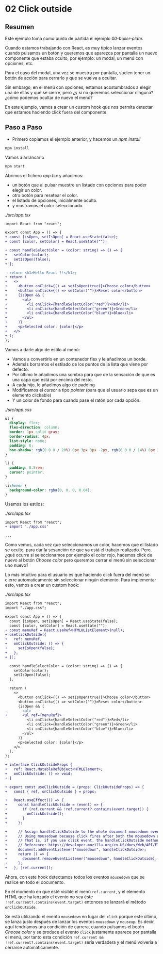 # 02 Click outside

## Resumen

Este ejemplo toma como punto de partida el ejemplo _00-boiler-plate_.

Cuando estamos trabajando con React, es muy típico lanzar eventos cuando pulsamos un botón y queremos que aparezca por pantalla un nuevo componente que estaba oculto, por ejemplo: un modal, un menú con opciones, etc.

Para el caso del modal, una vez se muestra por pantalla, suelen tener un botón de acción para cerrarlo y que se vuelva a ocultar.

Sin embargo, en el menú con opciones, estamos acostumbrados a elegir una de ellas y que se cierre, pero ¿y si no queremos seleccionar ninguna? ¿cómo podemos ocultar de nuevo el menú?

En este ejemplo, vamos a crear un custom hook que nos permita detectar que estamos haciendo click fuera del componente.

## Paso a Paso

- Primero copiamos el ejemplo anterior, y hacemos un _npm install_

```bash
npm install
```

Vamos a arrancarlo

```bash
npm start
```

Abrimos el fichero _app.tsx_ y añadimos:

- un botón que al pulsar muestre un listado con opciones para poder elegir un color.
- otro botón para resetear el color.
- el listado de opciones, inicialmente oculto.
- y mostramos el color seleccionado.

_./src/app.tsx_

```diff
import React from "react";

export const App = () => {
+ const [isOpen, setIsOpen] = React.useState(false);
+ const [color, setColor] = React.useState("");

+ const handleSelectColor = (color: string) => () => {
+   setColor(color);
+   setIsOpen(false);
+ };

- return <h1>Hello React !!</h1>;
+ return (
+   <>
+     <button onClick={() => setIsOpen(true)}>Choose color</button>
+     <button onClick={() => setColor("")}>Reset color</button>
+     {isOpen && (
+       <ul>
+         <li onClick={handleSelectColor("red")}>Red</li>
+         <li onClick={handleSelectColor("green")}>Green</li>
+         <li onClick={handleSelectColor("blue")}>Blue</li>
+       </ul>
+     )}
+     <p>Selected color: {color}</p>
+   </>
+ );
};

```

Vamos a darle algo de estilo al menú:
  - Vamos a convertirlo en un contenedor flex y le añadimos un borde.
  - Además borramos el estilado de los puntos de la lista que viene por defecto.
  - Por último le añadimos una sombra para que de la sensación de que es una capa que está por encima del resto.
  - A cada hijo, le añadimos algo de padding
  - Modificamos el _cursor_ a tipo _pointer_ (para que el usuario sepa que es un elemento clickable)
  - Y un color de fondo para cuando pase el ratón por cada opción.

_./src/app.css_

```css
ul {
  display: flex;
  flex-direction: column;
  border: 1px solid gray;
  border-radius: 4px;
  list-style: none;
  padding: 0;
  box-shadow: rgb(0 0 0 / 20%) 0px 3px 3px -2px, rgb(0 0 0 / 14%) 0px 3px 4px 0px, rgb(0 0 0 / 12%) 0px 1px 8px 0px;
}

li {
  padding: 0.5rem;
  cursor: pointer;
}

li:hover {
  background-color: rgba(0, 0, 0, 0.04);
}

```

Usemos los estilos:

_./src/app.tsx_

```diff
import React from "react";
+ import './app.css'

...

```

Como vemos, cada vez que seleccionamos un color, hacemos que el listado se oculte, para dar la sesanción de que ya está el trabajo realizado. Pero, ¿qué ocurre si seleccionamos por ejemplo el color rojo, hacemos click de nuevo al botón _Choose color_ pero queremos cerrar el menú sin seleccionar uno nuevo?

Lo más intuitivo para el usuario es que haciendo click fuera del menú se cierre automaticamente sin seleccionar ningún elemento. Para implementar esto, vamos a crear un custom hook:

_./src/app.tsx_

```diff
import React from "react";
import "./app.css";

export const App = () => {
  const [isOpen, setIsOpen] = React.useState(false);
  const [color, setColor] = React.useState("");
+ const menuRef = React.useRef<HTMLUListElement>(null);
+ useClickOutside({
+   ref: menuRef,
+   onClickOutside: () => {
+     setIsOpen(false);
+   },
+ });

  const handleSelectColor = (color: string) => () => {
    setColor(color);
    setIsOpen(false);
  };

  return (
    <>
      <button onClick={() => setIsOpen(true)}>Choose color</button>
      <button onClick={() => setColor("")}>Reset color</button>
      {isOpen && (
-       <ul>
+       <ul ref={menuRef}>
          <li onClick={handleSelectColor("red")}>Red</li>
          <li onClick={handleSelectColor("green")}>Green</li>
          <li onClick={handleSelectColor("blue")}>Blue</li>
        </ul>
      )}
      <p>Selected color: {color}</p>
    </>
  );
};

+ interface ClickOutsideProps {
+   ref: React.MutableRefObject<HTMLElement>;
+   onClickOutside: () => void;
+ }

+ export const useClickOutside = (props: ClickOutsideProps) => {
+   const { ref, onClickOutside } = props;

+   React.useEffect(() => {
+     const handleClickOutside = (event) => {
+       if (ref.current && !ref.current?.contains(event.target)) {
+         onClickOutside();
+       }
+     };

+     // Assign handleClickOutside to the whole document mousedown events.
+     // Using mousedown because click fires after both the mousedown and mouseup events have fired, in that order.
+     // That is, if you use click event, the handleClickOutside method will be fired after click Choose color button.
+     // Reference: https://developer.mozilla.org/en-US/docs/Web/API/Element/click_event
+     document.addEventListener("mousedown", handleClickOutside);
+     return () => {
+       document.removeEventListener("mousedown", handleClickOutside);
+     };
+   }, [ref.current]);

```

Ahora, con este hook detectamos todos los eventos `mousedown` que se realice en todo el documento.

En el momento en que esté visible el menú `ref.current`, y el elemento HTML que ha lanzado el evento no sea éste `!ref.current?.contains(event.target)` entonces se lanzará el método `onClickOutside`.

Se está utilizando el evento `mousedown` en lugar del `click` porque este último, se lanza justo después de lanzar los eventos `mousedown` y `mouseup`. Es decir, aquí tendríamos una condición de carrera, cuando pulsamos el botón _Choose color_ y se produce el evento `click` justamente aparece por pantalla el menú, por tanto esta condición `ref.current && !ref.current?.contains(event.target)` sería verdadera y el menú volvería a cerrarse automáticamente.
